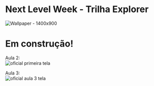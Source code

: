 # Next Level Week - Trilha Explorer
![Wallpaper - 1400x900](https://user-images.githubusercontent.com/24979432/190293592-54211aaa-f14b-4268-ba68-af3adff996d6.png)

# Em construção!

Aula 2: <br>
![oficial primeira tela](https://user-images.githubusercontent.com/24979432/190428140-286c9980-6049-4e56-be02-dce4ff688831.png) <br>

Aula 3: <br>
![oficial aula 3 tela](https://user-images.githubusercontent.com/24979432/190428156-db35a1fd-4d6a-4f99-ba1c-2bf9356c1ee7.png)











